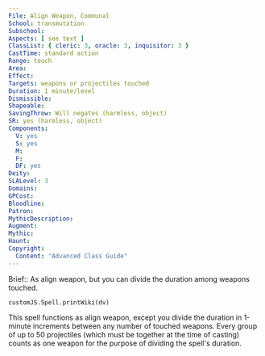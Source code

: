 ```yaml
---
File: Align Weapon, Communal
School: transmutation
Subschool: 
Aspects: [ see text ]
ClassList: { cleric: 3, oracle: 3, inquisitor: 3 }
CastTime: standard action
Range: touch
Area: 
Effect: 
Targets: weapons or projectiles touched
Duration: 1 minute/level
Dismissible: 
Shapeable: 
SavingThrow: Will negates (harmless, object)
SR: yes (harmless, object)
Components:
  V: yes
  S: yes
  M: 
  F: 
  DF: yes
Deity: 
SLALevel: 3
Domains: 
GPCost: 
Bloodline: 
Patron: 
MythicDescription: 
Augment: 
Mythic: 
Haunt: 
Copyright:
  Content: "Advanced Class Guide"
---
```

Brief:: As align weapon, but you can divide the duration among weapons touched.

```dataviewjs
customJS.Spell.printWiki(dv)
```

This spell functions as align weapon, except you divide the duration in 1-minute increments between any number of touched weapons. Every group of up to 50 projectiles (which must be together at the time of casting) counts as one weapon for the purpose of dividing the spell's duration.
